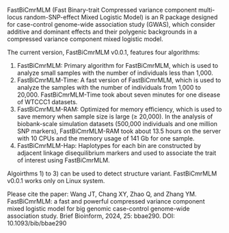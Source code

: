 FastBiCmrMLM (Fast Binary-trait Compressed variance component multi-locus random-SNP-effect Mixed Logistic Model) is an R package designed for case-control genome-wide association study (GWAS), which consider additive and dominant effects and their polygenic backgrounds in a compressed variance component mixed logistic model.

The current version, FastBiCmrMLM v0.0.1, features four algorithms:
1) FastBiCmrMLM: Primary algorithm for FastBiCmrMLM, which is used to analyze small samples with the number of individuals less than 1,000.
2) FastBiCmrMLM-Time: A fast version of FastBiCmrMLM, which is used to analyze the samples with the number of individuals from 1,000 to 20,000. FastBiCmrMLM-Time took about seven minutes for one disease of WTCCC1 datasets.
3) FastBiCmrMLM-RAM: Optimized for memory efficiency, which is used to save memory when sample size is large (≥ 20,000). In the analysis of biobank-scale simulation datasets (500,000 individuals and one million SNP markers), FastBiCmrMLM-RAM took about 13.5 hours on the server with 10 CPUs and the memory usage of 141 Gb for one sample.
4) FastBiCmrMLM-Hap: Haplotypes for each bin are constructed by adjacent linkage disequilibrium markers and used to associate the trait of interest using FastBiCmrMLM.

Algoirthms 1) to 3) can be used to detect structure variant. FastBiCmrMLM v0.0.1 works only on Linux system.

Please cite the paper: Wang JT, Chang XY, Zhao Q, and Zhang YM. FastBiCmrMLM: a fast and powerful compressed variance component mixed logistic model for big genomic case-control genome-wide association study. Brief Bioinform, 2024, 25: bbae290. DOI: 10.1093/bib/bbae290

